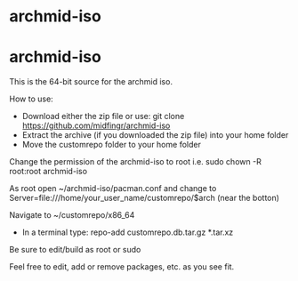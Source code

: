 # archmid-iso

# archmid-iso

This is the 64-bit source for the archmid iso.

How to use:
- Download either the zip file or use:  git clone https://github.com/midfingr/archmid-iso
- Extract the archive (if you downloaded the zip file) into your home folder
- Move the customrepo folder to your home folder

Change the permission of the archmid-iso to root
i.e. sudo chown -R root:root archmid-iso

As root open ~/archmid-iso/pacman.conf and change to Server=file:///home/your_user_name/customrepo/$arch (near the botton)

Navigate to ~/customrepo/x86_64
- In a terminal type:
repo-add customrepo.db.tar.gz *.tar.xz

Be sure to edit/build as root or sudo

Feel free to edit, add or remove packages, etc. as you see fit.

